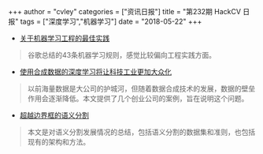 +++
author = "cvley"
categories = ["资讯日报"]
title = "第232期 HackCV 日报"
tags = ["深度学习","机器学习"]
date = "2018-05-22"
+++

- [关于机器学习工程的最佳实践](https://developers.google.com/machine-learning/rules-of-ml/?from=hackcv&hmsr=hackcv.com&utm_medium=hackcv.com&utm_source=hackcv.com)

> 谷歌总结的43条机器学习规则，感觉比较偏向工程实践方面。

- [使用合成数据的深度学习将让科技工业更加大众化](https://techcrunch.com/2018/05/11/deep-learning-with-synthetic-data-will-democratize-the-tech-industry/?from=hackcv&hmsr=hackcv.com&utm_medium=hackcv.com&utm_source=hackcv.com)

> 以前海量数据是大公司的护城河，但随着数据合成技术的发展，数据的壁垒作用会逐渐降低。本文提供了几个创业公司的案例，旨在说明这个问题。

- [超越边界框的语义分割](https://thegradient.pub/semantic-segmentation/?from=hackcv&hmsr=hackcv.com&utm_medium=hackcv.com&utm_source=hackcv.com)

> 本文是对语义分割发展情况的总结，包括语义分割的数据集和准则，也包括现有的架构和方法。

